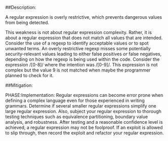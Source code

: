 ##Description:

A regular expression is overly restrictive, which prevents dangerous values from being detected.

This weakness is not about regular expression complexity. Rather, it is about a regular expression that does not match all values that are intended. Consider the use of a regexp to identify acceptable values or to spot unwanted terms. An overly restrictive regexp misses some potentially security-relevant values leading to either false positives *or* false negatives, depending on how the regexp is being used within the code. Consider the expression /[0-8]/ where the intention was /[0-9]/. This expression is not complex but the value 9 is not matched when maybe the programmer planned to check for it.

##Mitigation:


PHASE:Implementation:
Regular expressions can become error prone when defining a complex language even for those experienced in writing grammars. Determine if several smaller regular expressions simplify one large regular expression. Also, subject your regular expression to thorough testing techniques such as equivalence partitioning, boundary value analysis, and robustness. After testing and a reasonable confidence level is achieved, a regular expression may not be foolproof. If an exploit is allowed to slip through, then record the exploit and refactor your regular expression.

